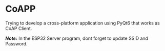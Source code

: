 # CoAPP
 Trying to develop a cross-platform application using PyQt6 that works as CoAP Client.

**_Note:_**
 In the ESP32 Server program, dont forget to update SSID and Password.
